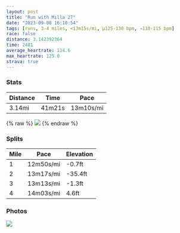 ```yaml
---
layout: post
title: "Run with Milla 27"
date: "2023-09-08 16:10:54"
tags: [runs, 3-4 miles, <13m15s/mi, μ125-130 bpm, →110-115 bpm]
race: false
distance: 3.142392364
time: 2481
average_heartrate: 114.6
max_heartrate: 125.0
strava: true
---
```


### Stats

| Distance | Time | Pace |
|----------|------|------|
|3.14mi|41m21s|13m10s/mi|

{% raw %}
<img src='https://maps.googleapis.com/maps/api/staticmap?maptype=roadmap&path=enc:i}ywFjgpbMQi@]SIIBGREFSHKBM?MOc@Gc@BSBCLAf@Rj@r@PNPBTRVLVPHDJ@PLTFX@ZGPSb@KNUn@i@d@eAv@sAVs@DGD?BERIZaCLoA@o@Cg@CKa@k@_@_@[SUG[SKAI?WQqEeCy@u@GQu@iAUg@@GGe@CiAHg@`@gARU^q@Ba@KiBMUWk@g@}@}@s@EAE@g@Sm@k@]QY_@SQMUBGWe@CUSYa@y@q@y@u@a@o@YOCADo@[a@I[?YHM\WXW?o@RGDYACBoAo@cBmASSQWEME]Qc@E[@QEGa@][k@KMQGUAu@H[?{@KSKg@OUODCMBSIa@JE?YKgAg@q@e@k@QOCUB?FO@CDSf@ETKTG\EHOp@KTET?JEd@IZ@ZGNEDENANM@G\@??E@^FJ@DC\LTe@Ec@IKBOE?TITGZGHIDFHFBFJDj@A\Uh@ONEf@_@n@AN\^v@dAf@f@ZR`Az@Xd@\Zh@zAn@~ALTf@j@NXZVXNTDdAd@T@ZIZCd@ENDz@IZ@p@Kf@?h@ERFp@^H@f@z@DLLp@Bh@TfAT`@z@v@bA^HUZe@v@u@Vc@VwAJSD_@DcAf@oBBc@DKCI?a@D[L_@LI`@J|@j@v@j@`BZ\Ln@Hj@C^@\CVZTh@b@pBV\J\@t@BJ@XJh@B?G?KJKf@?RGPM?SFgA~@GFGVw@`AKH]n@?TG\Fp@CJGBSBQCIMGCK?MLc@r@MHCHF\BDAHBVC^JTLn@LZXb@PF&key=AIzaSyC1MId7bFpkLXNAaYhBSTb8jLyiSqzbDtM&size=800x800&markers=color:yellow|label:S|40.77029,-73.98022&markers=color:green|label:F|40.771229999999974,-73.97917000000001'>
{% endraw %}

### Splits

| Mile | Pace | Elevation |
|------|------|-----------|
|1|12m50s/mi|-0.7ft|
|2|13m17s/mi|-35.4ft|
|3|13m13s/mi|-1.3ft|
|4|14m03s/mi|4.6ft|

### Photos
<img src='https://dgtzuqphqg23d.cloudfront.net/6-sa5HttxjZ9vkse-U6ajMxCZ1xgTEoKt7ds00-RlKs-646x768.jpg'>
